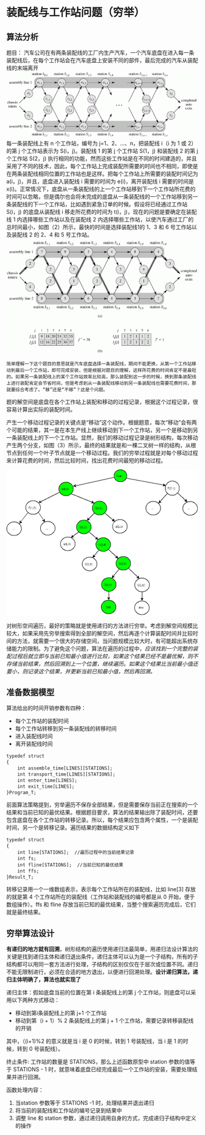 # 装配线与工作站问题（穷举）
## 算法分析

题目：
汽车公司在有两条装配线的工厂内生产汽车，一个汽车底盘在进入每一条装配线后，在每个工作站会在汽车底盘上安装不同的部件，最后完成的汽车从装配线的末端离开
![装配线与工作站问题](../img/装配线与工作站问题.gif)
每一条装配线上有 n 个工作站，编号为 j=1、2、…、n，把装配线 i（i 为 1 或 2）的第 j 个工作站表示为 S(i，j)。装配线 1 的第 j 个工作站 S(1，j) 和装配线 2 的第 j 个工作站 S(2，j) 执行相同的功能，然而这些工作站是在不同的时间建造的，并且采用了不同的技术，因此，每个工作站上完成装配所需要的时间也不相同，即使是在两条装配线相同位置的工作站也是这样。把每个工作站上所需要的装配时间记为 a(i，j)，并且，底盘进入装配线 i 需要的时间为 e(i)，离开装配线 i 需要的时间是 x(i)。正常情况下，底盘从一条装配线的上一个工作站移到下一个工作站所花费的时间可以忽略，但是偶尔也会将未完成的底盘从一条装配线的一个工作站移到另一条装配线的下一个工作站，比如遇到紧急订单的时候。假设将已经通过工作站 S(i，j) 的底盘从装配线 i 移走所花费的时间为 t(i，j)，现在的问题是要确定在装配线 1 内选择哪些工作站以及在装配线 2 内选择哪些工作站，以使汽车通过工厂的总时间最小，如图（2）所示，最快的时间是选择装配线1的 1、3 和 6 号工作站以及装配线 2 的 2、4 和 5 号工作站。
![](../img/最优解的地盘转移过程示意图.gif)

`简单理解一下这个题目的意思就是汽车底盘选择一条装配线，期间不能更换，从第一个工作站移动到最后一个工作站，即可完成安装，但是根据对题目的理解，这样所花费的时间肯定不是最短的。如果另一条装配线上的某个工作站效率比较高，那么装配到这一步的时候，换到那条装配线上进行装配肯定会节省时间，但是考虑到从一条装配线移动到另一条装配线也需要花费时间，那就要综合考虑了。“移”还是“不移”？这是个问题。`

题的解空间是底盘在各个工作站上装配和移动的过程记录，根据这个过程记录，很容易计算出实际的装配时间。

产生一个移动过程记录的关键点是“移动”这个动作。根据题意，每次“移动”会有两个可能的结果，其一是在本生产线上继续移动到下一个工作站，另一个是移动到另一条装配线上的下一个工作站。显然，我们的移动过程记录是树形结构，每次移动产生两个分支，如图（3）所示，最终的结果就是和一棵二叉树一样的结构，从根节点到任何一个叶子节点就是一个移动过程。我们的穷举过程就是对每个移动过程来计算花费的时间，然后比较时间，找出花费时间最短的移动过程。

![](../img/装配线问题解空间与最优解移动记录示意图.png)

对树形空间遍历，最好的策略就是使用递归的方法进行穷举。考虑到解空间规模比较大，如果采用先穷举搜索得到全部的解空间，然后再逐个计算装配时间并比较时间的方法，就需要一个很大的存储空间，当问题规模比较大时，有可能超出系统存储能力的限制。为了避免这个问题，算法在遍历的过程中，*应该找到一个完整的装配过程后就立即与当前已知最小值进行比较，如果这个结果已经不是最优解，则不存储当前结果，然后回溯到上一个位置，继续遍历。如果这个结果比当前最小值还要小，则记录这个结果，并更新当前已知最小值，然后再回溯。*

## 准备数据模型

算法给出的时间开销参数有四种：
* 每个工作站的装配时间
* 每个工作站转移到另一条装配线的转移时间
* 进入装配线时间
* 离开装配线时间

```
typedef struct 
{
    int assemble_time[LINES][STATIONS];
    int transport_time[LINES][STATIONS];
    int enter_time[LINES];
    int exit_time[LINES];
}Program_T;
```

前面算法策略提到，穷举遍历不保存全部结果，但是需要保存当前正在搜索的一个结果和当前已知的最优结果。根据题目要求，算法的结果输出除了装配时间，还要包含底盘在各个工作站的转移记录。所以，每个结果应包含两个属性，一个是装配时间，另一个是转移记录。遍历结果的数据结构定义如下

```
typedef struct
{
    int line[STATIONS];  //遍历过程中的当前结果记录
    int fs;
    int fline[STATIONS];  //当前已知的最优结果
    int ffs;
}Result_T;
```
转移记录用一个一维数组表示，表示每个工作站所在的装配线，比如 line[3] 存放的就是第 4 个工作站所在的装配线（工作站和装配线的编号都是从 0 开始，便于数组操作）。ffs 和 fline 存放当前已知的最优结果，当整个搜索遍历完成后，它们就是最终结果。

## 穷举算法设计

**有递归的地方就有回溯**，树形结构的遍历使用递归法最简单，用递归法设计算法的关键是找到递归主体和递归退出条件，递归主体可以认为是一个子结构，所有的子结构都可以用同一套方法进行处理，子结构的区别仅仅在于层次或位置不同。递归不能无限制进行，必须在合适的地方退出，以便进行回溯处理。**设计递归算法，递归主体明确了，算法也就实现了**

递归主体：假如底盘当前的位置在第 i 条装配线上的第 j 个工作站，则底盘可以采用以下两种方式移动：

* 移动到第i条装配线上的第 j+1 个工作站
* 移动到第（i + 1）% 2 条装配线上的第 j + 1 个工作站，需要记录转移装配线的开销

其中，（(i+1)%2 的意义就是当 i 是 0 的时候，转到 1 号装配线，当 i 是 1 的时候，转到 0 号装配线）。

终止条件: 工作站的数量是 STATIONS，那么上述函数原型中 station 参数的值等于 STATIONS - 1 时，就意味着底盘已经完成最后一个工作站的安装，需要处理结果并进行回溯。

函数处理内容：
1. 当station 参数等于 STATIONS -1 时，处理结果并退出递归
2. 将当前的装配线和工作站的编号记录到结果中
3. 调整 line 和 station 参数，通过递归调用自身的方式，完成递归子结构中定义的操作

